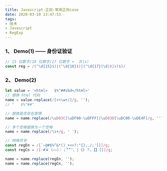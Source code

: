```yaml
---
title: Javascript-正则-常用正则case
date: 2020-03-10 13:47:53
tags:
- 技术
- Javascript
- RegExp
---
```


### 1、 Demo(1) —— 身份证验证
```javascript
// 15 位数字/18 位数字/17 位数字 + （X|x）
const reg = /(^\d{15}$)|(^\d{18}$)|(^\d{17}(\d|X|x)$)/
```
<!-- more -->

### 2、 Demo(2)
```javascript
let value = '<html>   $%^##sbd</html>'
// 替换 html 代码
name = value.replace(/[<>\w+/]/g, '');
// "   $%^##"

// 替换是否存在表情
name = name.replace(/\uD83C[\uDF00-\uDFFF]|\uD83D[\uDC00-\uDE4F]/g, '');

// 多个空格替换为一个空格
name = name.replace(/\s+/g, ' ');

// 特殊符号
const regEn = /[`~@#$%^&*()_+<>?:"{},./;'[]]/g;
const regCn = /[·#￥（——）：；“”‘、|《》？、【】[]]/g;

name = name.replace(regEn, '');
name = name.replace(regCn, '');
```
